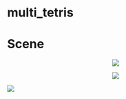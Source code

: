 # multi_tetris


# Scene

<p align="center"> 
  <img src="https://github.com/hoonisone/multi_tetris/assets/56896592/0ee814d0-ee34-4f28-940b-cff15acb6c9b">
</p>
<p align="center"> 
  <img src="https://github.com/hoonisone/multi_tetris/assets/56896592/0ee814d0-ee34-4f28-940b-cff15acb6c9b">
</p>
  <img src="https://github.com/hoonisone/multi_tetris/assets/56896592/0ee814d0-ee34-4f28-940b-cff15acb6c9b">

